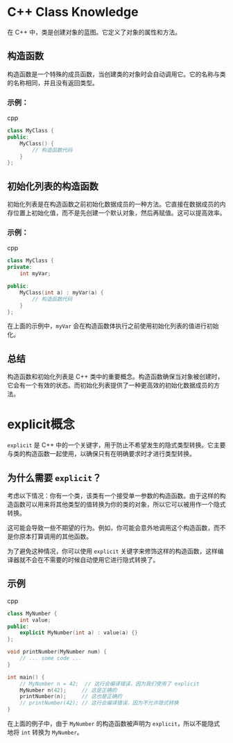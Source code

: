 C++ Class Knowledge
===================

在 C++ 中，类是创建对象的蓝图。它定义了对象的属性和方法。

构造函数
----

构造函数是一个特殊的成员函数，当创建类的对象时会自动调用它。它的名称与类的名称相同，并且没有返回类型。

### 示例：

cpp

```cpp
class MyClass {
public:
    MyClass() {
        // 构造函数代码
    }
};
```

初始化列表的构造函数
----------

初始化列表是在构造函数之前初始化数据成员的一种方法。它直接在数据成员的内存位置上初始化值，而不是先创建一个默认对象，然后再赋值。这可以提高效率。

### 示例：

cpp

```cpp
class MyClass {
private:
    int myVar;

public:
    MyClass(int a) : myVar(a) {
        // 构造函数代码
    }
};
```

在上面的示例中，`myVar` 会在构造函数体执行之前使用初始化列表的值进行初始化。

总结
--

构造函数和初始化列表是 C++ 类中的重要概念。构造函数确保当对象被创建时，它会有一个有效的状态。而初始化列表提供了一种更高效的初始化数据成员的方法。


explicit概念
============

`explicit` 是 C++ 中的一个关键字，用于防止不希望发生的隐式类型转换。它主要与类的构造函数一起使用，以确保只有在明确要求时才进行类型转换。

为什么需要 `explicit`？
-----------------

考虑以下情况：你有一个类，该类有一个接受单一参数的构造函数。由于这样的构造函数可以用来将其他类型的值转换为你的类的对象，所以它可以被用作一个隐式转换。

这可能会导致一些不期望的行为。例如，你可能会意外地调用这个构造函数，而不是你原本打算调用的其他函数。

为了避免这种情况，你可以使用 `explicit` 关键字来修饰这样的构造函数，这样编译器就不会在不需要的时候自动使用它进行隐式转换了。

示例
--

cpp

```cpp
class MyNumber {
    int value;
public:
    explicit MyNumber(int a) : value(a) {}
};

void printNumber(MyNumber num) {
    // ... some code ...
}

int main() {
    // MyNumber n = 42;  // 这行会编译错误，因为我们使用了 explicit
    MyNumber n(42);     // 这是正确的
    printNumber(n);     // 这也是正确的
    // printNumber(42); // 这行会编译错误，因为不允许隐式转换
}
```

在上面的例子中，由于 `MyNumber` 的构造函数被声明为 `explicit`，所以不能隐式地将 `int` 转换为 `MyNumber`。